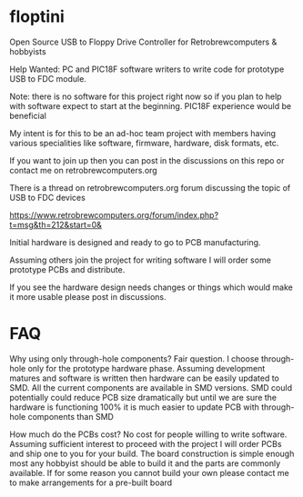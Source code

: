 # floptini
Open Source USB to Floppy Drive Controller for Retrobrewcomputers &amp; hobbyists

Help Wanted: PC and PIC18F software writers to write code for prototype USB to FDC module.  

Note: there is no software for this project right now so if you plan to help with software expect to start at the beginning.  PIC18F experience would be beneficial

My intent is for this to be an ad-hoc team project with members having various specialities like software, firmware, hardware, disk formats, etc.

If you want to join up then you can post in the discussions on this repo or contact me on retrobrewcomputers.org

There is a thread on retrobrewcomputers.org forum discussing the topic of USB to FDC devices

https://www.retrobrewcomputers.org/forum/index.php?t=msg&th=212&start=0&

Initial hardware is designed and ready to go to PCB manufacturing.  

Assuming others join the project for writing software I will order some prototype PCBs and distribute.

If you see the hardware design needs changes or things which would make it more usable please post in discussions.

# FAQ

Why using only through-hole components?  Fair question.  I choose through-hole only for the prototype hardware phase.  Assuming development matures and software is written then hardware can be easily updated to SMD.  All the current components are available in SMD versions.  SMD could potentially could reduce PCB size dramatically but until we are sure the hardware is functioning 100% it is much easier to update PCB with through-hole components than SMD

How much do the PCBs cost?  No cost for people willing to write software.  Assuming sufficient interest to proceed with the project I will order PCBs and ship one to you for your build.  The board construction is simple enough most any hobbyist should be able to build it and the parts are commonly available.  If for some reason you cannot build your own please contact me to make arrangements for a pre-built board
